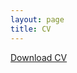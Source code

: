 ```yaml
---
layout: page
title: CV
---
```


[Download CV](https://github.com/avtishin/avtishin.github.io/blob/master/assets/Tishin_CV.pdf)